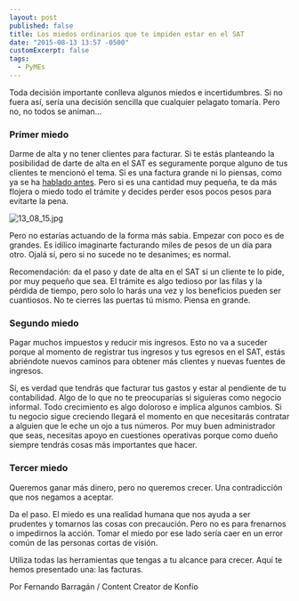 ```yaml
---
layout: post
published: false
title: Los miedos ordinarios que te impiden estar en el SAT
date: "2015-08-13 13:57 -0500"
customExcerpt: false
tags: 
  - PyMEs
---
```


Toda decisión importante conlleva algunos miedos e incertidumbres. Si no fuera así, sería una decisión sencilla que cualquier pelagato tomaría. Pero no, no todos se animan… 

### Primer miedo

Darme de alta y no tener clientes para facturar. Si te estás planteando la posibilidad de darte de alta en el SAT es seguramente porque alguno de tus clientes te mencionó el tema. Si es una factura grande ni lo piensas, como ya se ha [hablado antes](http://blog.konfio.mx/-quieres-clientes-grandes-reg-strate-en-el-sat.html). Pero si es una cantidad muy pequeña, te da más flojera o miedo todo el trámite y decides perder esos pocos pesos para evitarte la pena.

![13_08_15.jpg]({{site.baseurl}}/img/13_08_15.jpg)

Pero no estarías actuando de la forma más sabia. Empezar con poco es de grandes. Es idílico imaginarte facturando miles de pesos de un día para otro. Ojalá sí, pero si no sucede no te desanimes; es normal.

Recomendación: da el paso y date de alta en el SAT si un cliente te lo pide, por muy pequeño que sea. El trámite es algo tedioso por las filas y la pérdida de tiempo, pero solo lo harás una vez y los beneficios pueden ser cuantiosos. No te cierres las puertas tú mismo. Piensa en grande.

### Segundo miedo

Pagar muchos impuestos y reducir mis ingresos. Esto no va a suceder porque al momento de registrar tus ingresos y tus egresos en el SAT, estás abriéndote nuevos caminos para obtener más clientes y nuevas fuentes de ingresos.

Sí, es verdad que tendrás que facturar tus gastos y estar al pendiente de tu contabilidad. Algo de lo que no te preocuparías si siguieras como negocio informal. Todo crecimiento es algo doloroso e implica algunos cambios. Si tu negocio sigue creciendo llegará el momento en que necesitarás contratar a alguien que le eche un ojo a tus números. Por muy buen administrador que seas, necesitas apoyo en cuestiones operativas porque como dueño siempre tendrás cosas más importantes que hacer.

### Tercer miedo

Queremos ganar más dinero, pero no queremos crecer. Una contradicción que nos negamos a aceptar. 

Da el paso. El miedo es una realidad humana que nos ayuda a ser prudentes y tomarnos las cosas con precaución. Pero no es para frenarnos o impedirnos la acción. Tomar el miedo por ese lado sería caer en un error común de las personas cortas de visión. 

Utiliza todas las herramientas que tengas a tu alcance para crecer. Aquí te hemos presentado una: las facturas. 

Por Fernando Barragán / Content Creator de Konfío

